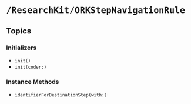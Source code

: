 # ``/ResearchKit/ORKStepNavigationRule``

<!-- The content below this line is auto-generated and is redundant. You should either incorporate it into your content above this line or delete it. -->

## Topics

### Initializers

- ``init()``
- ``init(coder:)``

### Instance Methods

- ``identifierForDestinationStep(with:)``